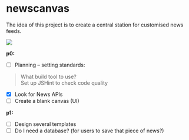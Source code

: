 # newscanvas  
The idea of this project is to create a central station for customised news feeds. 

![](https://www.pixeden.com/media/k2/galleries/787/001-daily-news-paper-presentation-cover-back-mockup-brand-editorial-psd.jpg)

**p0:**  
- [ ] Planning – setting standards:  
> What build tool to use?  
> Set up JSHint to check code quality

- [x] Look for News APIs
- [ ] Create a blank canvas (UI)

**p1:**
- [ ] Design several templates
- [ ] Do I need a database? (for users to save that piece of news?) 
